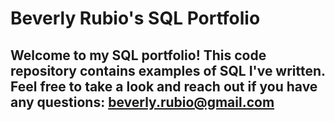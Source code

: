# Beverly Rubio's SQL Portfolio

## Welcome to my SQL portfolio! This code repository contains examples of SQL I've written. Feel free to take a look and reach out if you have any questions:  beverly.rubio@gmail.com
